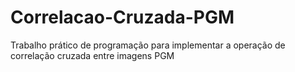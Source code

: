 # Correlacao-Cruzada-PGM
Trabalho prático de programação para implementar a operação de correlação cruzada entre imagens PGM
